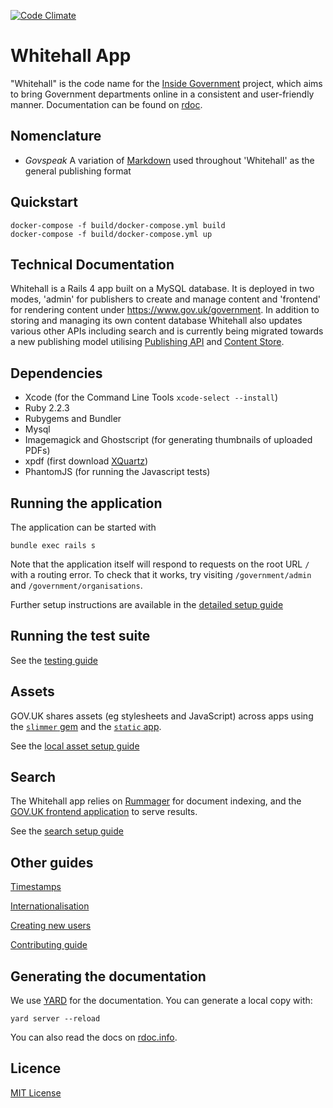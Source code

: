 [![Code Climate](https://codeclimate.com/github/alphagov/whitehall.png)](https://codeclimate.com/github/alphagov/whitehall)

# Whitehall App

"Whitehall" is the code name for the
[Inside Government](https://www.gov.uk/government/) project, which
aims to bring Government departments online in a consistent and
user-friendly manner. Documentation can be found on [rdoc](http://rdoc.info/github/alphagov/whitehall/frames).

## Nomenclature

* *Govspeak* A variation of [Markdown](https://daringfireball.net/projects/markdown) 
used throughout 'Whitehall' as the general publishing format

## Quickstart

    docker-compose -f build/docker-compose.yml build
    docker-compose -f build/docker-compose.yml up

## Technical Documentation

Whitehall is a Rails 4 app built on a MySQL database. It is deployed
in two modes, 'admin' for publishers to create and manage content and
'frontend' for rendering content under https://www.gov.uk/government. In addition to
storing and managing its own content database Whitehall also updates
various other APIs including search and is currently being migrated
towards a new publishing model utilising [Publishing
API](https://github.com/alphagov/publishing-api) and 
[Content Store](https://github.com/alphagov/content-store).

## Dependencies

* Xcode (for the Command Line Tools `xcode-select --install`)
* Ruby 2.2.3
* Rubygems and Bundler
* Mysql
* Imagemagick and Ghostscript (for generating thumbnails of uploaded
  PDFs)
* xpdf (first download [XQuartz](http://www.xquartz.org/))
* PhantomJS (for running the Javascript tests)

## Running the application

The application can be started with

```
bundle exec rails s
```

Note that the application itself will respond to requests on the root URL `/` with a
routing error. To check that it works, try visiting `/government/admin` and `/government/organisations`.

Further setup instructions are available in the [detailed setup guide](docs/detailed_setup_guide.md)

## Running the test suite

See the [testing guide](docs/testing_guide.md)

## Assets

GOV.UK shares assets (eg stylesheets and JavaScript) across apps using the
[`slimmer` gem](https://github.com/alphagov/slimmer) and the [`static`
app](https://github.com/alphagov/static). 

See the [local asset setup guide](docs/local_asset_setup_guide.md) 

## Search

The Whitehall app relies on
[Rummager](https://github.com/alphagov/rummager) for document
indexing, and the
[GOV.UK frontend application](https://github.com/alphagov/frontend) to
serve results.

See the [search setup guide](docs/search_setup_guide.md)

## Other guides

[Timestamps](docs/timestamps.md)

[Internationalisation](docs/internationalisation_guide.md)

[Creating new users](docs/creating_new_users.md)

[Contributing guide](CONTRIBUTING.md)

## Generating the documentation

We use [YARD](https://github.com/lsegal/yard) for the documentation. You can generate a local copy with:

    yard server --reload

You can also read the docs on [rdoc.info](http://rdoc.info/github/alphagov/whitehall/frames).

## Licence

[MIT License](LICENCE)






